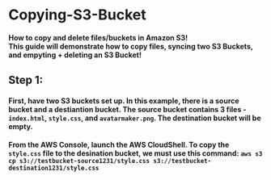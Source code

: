 # Copying-S3-Bucket
#### How to copy and delete files/buckets in Amazon S3! <br> This guide will demonstrate how to copy files, syncing two S3 Buckets, and empyting + deleting an S3 Bucket!
## Step 1:
#### First, have two S3 buckets set up. In this example, there is a source bucket and a destiantion bucket. The source bucket contains 3 files - `index.html`, `style.css`, and `avatarmaker.png`. The destination bucket will be empty.

#### From the AWS Console, launch the AWS CloudShell. To copy the `style.css` file to the desination bucket, we must use this command: `aws s3 cp s3://testbucket-source1231/style.css s3://testbucket-destination1231/style.css` 

